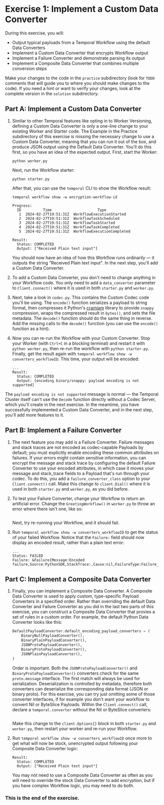 # Exercise 1: Implement a Custom Data Converter

During this exercise, you will: 

* Output typical payloads from a Temporal Workflow using the default Data Converters
* Implement a Custom Data Converter that encrypts Workflow output
* Implement a Failure Converter and demonstrate parsing its output
* Implement a Composite Data Converter that combines multiple conversion steps

Make your changes to the code in the `practice` subdirectory (look for 
`TODO` comments that will guide you to where you should make changes to 
the code). If you need a hint or want to verify your changes, look at 
the complete version in the `solution` subdirectory.


## Part A: Implement a Custom Data Converter

1. Similar to other Temporal features like opting in to Worker Versioning,
   defining a Custom Data Converter is only a one-line change to your existing
   Worker and Starter code. The Example in the Practice subdirectory of this
   exercise is missing the necessary change to use a Custom Data Converter,
   meaning that you can run it out of the box, and produce JSON output using the
   Default Data Converter. You'll do this first, so you have an idea of the
   expected output. First, start the Worker:

   ```shell
   python worker.py
   ```

   Next, run the Workflow starter:

   ```shell
   python starter.py
   ```

   After that, you can use the `temporal` CLI to show the Workflow result:

   ```shell
   temporal workflow show -w encryption-workflow-id
   ```

   ```
   Progress:
     ID          Time                     Type
      1  2024-02-27T19:51:31Z  WorkflowExecutionStarted
      2  2024-02-27T19:51:31Z  WorkflowTaskScheduled
      3  2024-02-27T19:51:31Z  WorkflowTaskStarted
      4  2024-02-27T19:51:31Z  WorkflowTaskCompleted
      5  2024-02-27T19:51:31Z  WorkflowExecutionCompleted

   Result:
     Status: COMPLETED
     Output: ["Received Plain text input"]
   ```

   You should now have an idea of how this Workflow runs ordinarily — it outputs
   the string "Received Plain text input". In the next step, you'll add a Custom
   Data Converter.
2. To add a Custom Data Converter, you don't need to change anything in your
   Workflow code. You only need to add a `data_converter` parameter to
   `Client.connect()` where it is used in both `starter.py` and `worker.py`.
3. Next, take a look in `codec.py`. This contains the Custom Codec code you'll
   be using. The `encode()` function serializes a payload to string format, then
   compresses it Python's
   [cramjam](https://github.com/milesgranger/cramjam/tree/master/cramjam-python)
   library to provide `snappy` compression, wraps the compressed result in
   `bytes()`, and sets the file metadata. The `decode()` function should do the
   same thing in reverse. Add the missing calls to the `decode()` function (you
   can use the `encode()` function as a hint).
4. Now you can re-run the Workflow with your Custom Converter. Stop your Worker
   (with `Ctrl+C` in a blocking terminal) and restart it with `python
   worker.py`, then re-run the workflow with `python starter.py`. Finally,
   get the result again with `temporal workflow show -w converters_workflowID`.
   This time, your output will be encoded:

   ```
   ...
   Result:
     Status: COMPLETED
     Output: [encoding binary/snappy: payload encoding is not supported]
   ```

  The `payload encoding is not supported` message is normal — the Temporal
  Cluster itself can't use the `Decode` function directly without a Codec
  Server, which you'll create in the next exercise. In the meantime, you have
  successfully implemented a Custom Data Converter, and in the next step, you'll
  add more features to it. 


## Part B: Implement a Failure Converter

1. The next feature you may add is a Failure Converter. Failure messages and
   stack traces are not encoded as codec-capable Payloads by default; you must
   explicitly enable encoding these common attributes on failures. If your
   errors might contain sensitive information, you can encrypt the message and
   stack trace by configuring the default Failure Converter to use your encoded
   attributes, in which case it moves your message and stack_trace fields to a
   Payload that's run through your codec. To do this, you add a
   `failure_converter_class` option to your `Client.connect()` call. Make this
   change to `client.Dial()` where it is used in both `starter.py` and
   `worker.py`, as you did before.
2. To test your Failure Converter, change your Workflow to return an artificial
   error. Change the `GreetingWorkflow()` in `worker.py` to throw an error where
   there isn't one, like so:

   ```python
   ```

   Next, try re-running your Workflow, and it should fail.
3. Run `temporal workflow show -w converters_workflowID` to get the status of your
   failed Workflow. Notice that the `Failure:` field should now display an encoded
   result, rather than a plain text error:

   ```
   ...
   Status: FAILED
   Failure: &Failure{Message:Encoded failure,Source:PythonSDK,StackTrace:,Cause:nil,FailureType:Failure_ApplicationFailureInfo,}
   ```


## Part C: Implement a Composite Data Converter

1. Finally, you can implement a Composite Data Converter. A Composite Data
   Converter is used to apply custom, type-specific Payload Converters in a
   specified order. Rather than overriding the default Data Converter and
   Failure Converter as you did in the last two parts of this exercise, you can
   construct a Composite Data Converter that provies a set of rules in a custom
   order. For example, the default Python Data Converter looks like this:

   ```python
   DefaultPayloadConverter.default_encoding_payload_converters = (
       BinaryNullPayloadConverter(),
       BinaryPlainPayloadConverter(),
       JSONProtoPayloadConverter(),
       BinaryProtoPayloadConverter(),
       JSONPlainPayloadConverter(),
   )
   ```

   Order is important. Both the `JSONProtoPayloadConverter()` and
   `BinaryProtoPayloadConverter()` converters check for the same `proto.message`
   interface. The first match will always be used for serialization.
   Deserialization is controlled by metadata, therefore both converters can
   deserialize the corresponding data format (JSON or binary proto). For this
   exercise, you can try just omitting some of those converter interfaces, if
   for example you don't want your workflow to convert Nil or ByteSlice
   Payloads. Within the `Client.connect()` call, declare a `temporal.converter`
   without the Nil or ByteSlice converters:

   ```python
   ```

   Make this change to the `client.Options{}` block in both `starter.py` and
   `worker.py`, then restart your worker and re-run your Workflow.
2. Run `temporal workflow show -w converters_workflowID` once more to get what will
   now be stock, unencrypted output following your Composite Data Converter logic:

   ```
   Result:
     Status: COMPLETED
     Output: ["Received Plain text input"]
   ```

   You may not need to use a Composite Data Converter as often as you will need
   to override the stock Data Converter to add encryption, but if you have
   complex Workflow logic, you may need to do both.


### This is the end of the exercise.


